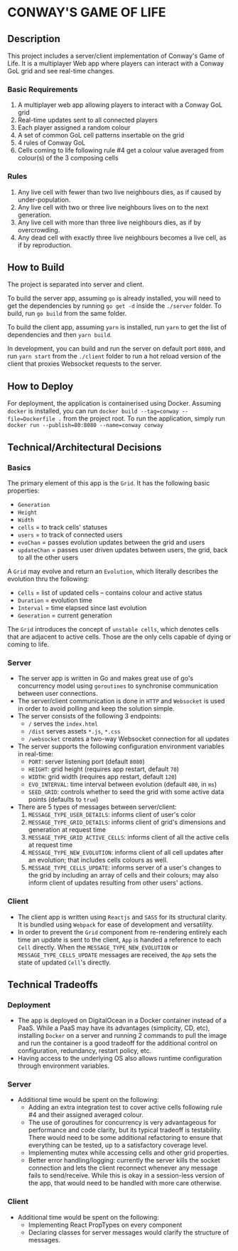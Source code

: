 # CONWAY'S GAME OF LIFE

## Description
This project includes a server/client implementation of Conway's Game of Life.  It is a multiplayer Web app where players can interact with a Conway GoL grid and see real-time changes.
### Basic Requirements
1. A multiplayer web app allowing players to interact with a Conway GoL grid
2. Real-time updates sent to all connected players
3. Each player assigned a random colour 
4. A set of common GoL cell patterns insertable on the grid 
5. 4 rules of Conway GoL
6. Cells coming to life following rule #4 get a colour value averaged from colour(s) of the 3 composing cells
### Rules
1. Any live cell with fewer than two live neighbours dies, as if caused by under-population.
2. Any live cell with two or three live neighbours lives on to the next generation.
3. Any live cell with more than three live neighbours dies, as if by overcrowding.
4. Any dead cell with exactly three live neighbours becomes a live cell, as if by reproduction.
## How to Build
The project is separated into server and client.

To build the server app, assuming `go` is already installed, you will need to get the dependencies by running `go get -d` inside the `./server` folder.  To build, run `go build` from the same folder.

To build the client app, assuming `yarn` is installed, run `yarn` to get the list of dependencies and then `yarn build`.

In development, you can build and run the server on default port `8080`, and run `yarn start` from the `./client` folder to run a hot reload version of the client that proxies Websocket requests to the server.
## How to Deploy
For deployment, the application is containerised using Docker.  Assuming `docker` is installed, you can run `docker build --tag=conway --file=Dockerfile .` from the project root.  To run the application, simply run `docker run --publish=80:8080 --name=conway conway`
## Technical/Architectural Decisions
### Basics
The primary element of this app is the `Grid`.  It has the following basic properties:

- `Generation`
- `Height`
- `Width`
- `cells` = to track cells' statuses
- `users` = to track of connected users
- `evoChan` = passes evolution updates between the grid and users
- `updateChan` = passes user driven updates between users, the grid, back to all the other users

A `Grid` may evolve and return an `Evolution`, which literally describes the evolution thru the following:

- `Cells` = list of updated cells – contains colour and active status
- `Duration` = evolution time
- `Interval` = time elapsed since last evolution
- `Generation` = current generation

The `Grid` introduces the concept of `unstable cells`, which denotes cells that are adjacent to active cells.  Those are the only cells capable of dying or coming to life.
### Server
- The server app is written in Go and makes great use of go's concurrency model using `goroutines` to synchronise communication between user connections.
- The server/client communication is done in `HTTP` and `Websocket` is used in order to avoid polling and keep the solution simple.
- The server consists of the following 3 endpoints: 
	- `/` serves the `index.html`
	- `/dist` serves assets `*.js`, `*.css`
	- `/websocket` creates a two-way Websocket connection for all updates
- The server supports the following configuration environment variables in real-time:
	- `PORT`: server listening port (default `8080`)
	- `HEIGHT`: grid height (requires app restart, default `70`)
	- `WIDTH`: grid width (requires app restart, default `120`)
	- `EVO_INTERVAL`: time interval between evolution (default `400`, in `ms`)
	- `SEED_GRID`: controls whether to seed the grid with some active data points (defaults to `true`)
- There are 5 types of messages between server/client:
	1. `MESSAGE_TYPE_USER_DETAILS`: informs client of user's color
	2. `MESSAGE_TYPE_GRID_DETAILS`: informs client of grid's dimensions and generation at request time
	3. `MESSAGE_TYPE_GRID_ACTIVE_CELLS`: informs client of all the active cells at request time
	4. `MESSAGE_TYPE_NEW_EVOLUTION`: informs client of all cell updates after an evolution; that includes cells colours as well.
	5. `MESSAGE_TYPE_CELLS_UPDATE`: informs server of a user's changes to the grid by including an array of cells and their colours; may also inform client of updates resulting from other users' actions.
### Client
- The client app is written using `Reactjs` and `SASS` for its structural clarity.  It is bundled using `Webpack` for ease of development and versatility.
- In order to prevent the `Grid` component from re-rendering entirely each time an update is sent to the client, `App` is handed a reference to each `Cell` directly.  When the `MESSAGE_TYPE_NEW_EVOLUTION` or `MESSAGE_TYPE_CELLS_UPDATE` messages are received, the `App` sets the state of updated `Cell`'s directly.  
## Technical Tradeoffs
### Deployment
- The app is deployed on DigitalOcean in a Docker container instead of a PaaS.  While a PaaS may have its advantages (simplicity, CD, etc), installing `Docker` on a server and running 2 commands to pull the image and run the container is a good tradeoff for the additional control on configuration, redundancy, restart policy, etc.  
- Having access to the underlying OS also allows runtime configuration through environment variables.
### Server
- Additional time would be spent on the following:
	- Adding an extra integration test to cover active cells following rule #4 and their assigned averaged colour.
	- The use of goroutines for concurrency is very advantageous for performance and code clarity, but its typical tradeoff is testability.  There would need to be some additional refactoring to ensure that everything can be tested, up to a satisfactory coverage level.
	- Implementing mutex while accessing cells and other grid properties.
	- Better error handling/logging: currently the server kills the socket connection and lets the client reconnect whenever any message fails to send/receive.  While this is okay in a session-less version of the app, that would need to be handled with more care otherwise.
### Client
- Additional time would be spent on the following:
	- Implementing React PropTypes on every component 
	- Declaring classes for server messages would clarify the structure of messages.
